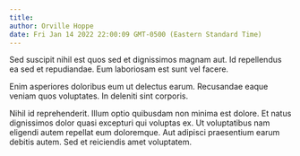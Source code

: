 ```yaml
---
title: 
author: Orville Hoppe
date: Fri Jan 14 2022 22:00:09 GMT-0500 (Eastern Standard Time)
---
```

Sed suscipit nihil est quos sed et dignissimos magnam aut. Id repellendus ea sed et repudiandae. Eum laboriosam est sunt vel facere.

 Enim asperiores doloribus eum ut delectus earum. Recusandae eaque veniam quos voluptates. In deleniti sint corporis.

 Nihil id reprehenderit. Illum optio quibusdam non minima est dolore. Et natus dignissimos dolor quasi excepturi qui voluptas ex. Ut voluptatibus nam eligendi autem repellat eum doloremque. Aut adipisci praesentium earum debitis autem. Sed et reiciendis amet voluptatem.
